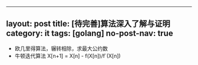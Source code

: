 

---
layout: post
title: [待完善]算法深入了解与证明
category: it
tags: [golang]
no-post-nav: true
---

- 欧几里得算法，辗转相除，求最大公约数
- 牛顿迭代算法 X[n+1] = X[n] - f(X[n])/f`(X[n])